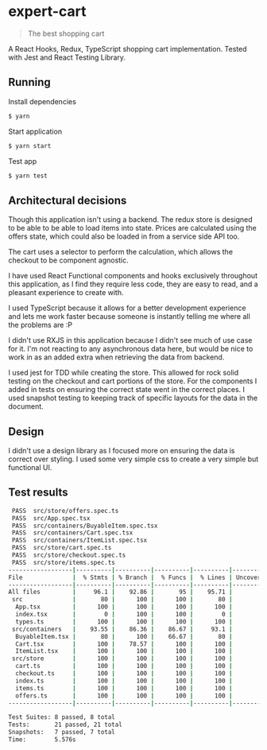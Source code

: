 # expert-cart

> The best shopping cart

A React Hooks, Redux, TypeScript shopping cart implementation. Tested with Jest and React Testing Library.

## Running

Install dependencies

```bash
$ yarn
```

Start application

```bash
$ yarn start
```

Test app

```bash
$ yarn test
```

## Architectural decisions

Though this application isn't using a backend. The redux store is designed
to be able to be able to load items into state. Prices are calculated
using the offers state, which could also be loaded in from a service side API too.

The cart uses a selector to perform the calculation, which allows the checkout to be component
agnostic.

I have used React Functional components and hooks exclusively throughout this application,
as I find they require less code, they are easy to read, and a pleasant experience to create with.

I used TypeScript because it allows for a better development experience and lets me work faster
because someone is instantly telling me where all the problems are :P

I didn't use RXJS in this application because I didn't see much of use case for it. I'm not reacting to any
asynchronous data here, but would be nice to work in as an added extra when retrieving the data
from backend.

I used jest for TDD while creating the store. This allowed for rock solid testing on the checkout and
cart portions of the store. For the components I added in tests on ensuring the correct state
went in the correct places. I used snapshot testing to keeping track of specific layouts for
the data in the document.

## Design

I didn't use a design library as I focused more on ensuring the data is correct over styling.
I used some very simple css to create a very simple but functional UI.


## Test results
```bash
 PASS  src/store/offers.spec.ts
 PASS  src/App.spec.tsx
 PASS  src/containers/BuyableItem.spec.tsx
 PASS  src/containers/Cart.spec.tsx
 PASS  src/containers/ItemList.spec.tsx
 PASS  src/store/cart.spec.ts
 PASS  src/store/checkout.spec.ts
 PASS  src/store/items.spec.ts
------------------|----------|----------|----------|----------|-------------------|
File              |  % Stmts | % Branch |  % Funcs |  % Lines | Uncovered Line #s |
------------------|----------|----------|----------|----------|-------------------|
All files         |     96.1 |    92.86 |       95 |    95.71 |                   |
 src              |       80 |      100 |      100 |       80 |                   |
  App.tsx         |      100 |      100 |      100 |      100 |                   |
  index.tsx       |        0 |      100 |      100 |        0 |                 8 |
  types.ts        |      100 |      100 |      100 |      100 |                   |
 src/containers   |    93.55 |    86.36 |    86.67 |     93.1 |                   |
  BuyableItem.tsx |       80 |      100 |    66.67 |       80 |             28,38 |
  Cart.tsx        |      100 |    78.57 |      100 |      100 |          12,33,39 |
  ItemList.tsx    |      100 |      100 |      100 |      100 |                   |
 src/store        |      100 |      100 |      100 |      100 |                   |
  cart.ts         |      100 |      100 |      100 |      100 |                   |
  checkout.ts     |      100 |      100 |      100 |      100 |                   |
  index.ts        |      100 |      100 |      100 |      100 |                   |
  items.ts        |      100 |      100 |      100 |      100 |                   |
  offers.ts       |      100 |      100 |      100 |      100 |                   |
------------------|----------|----------|----------|----------|-------------------|

Test Suites: 8 passed, 8 total
Tests:       21 passed, 21 total
Snapshots:   7 passed, 7 total
Time:        5.576s
```